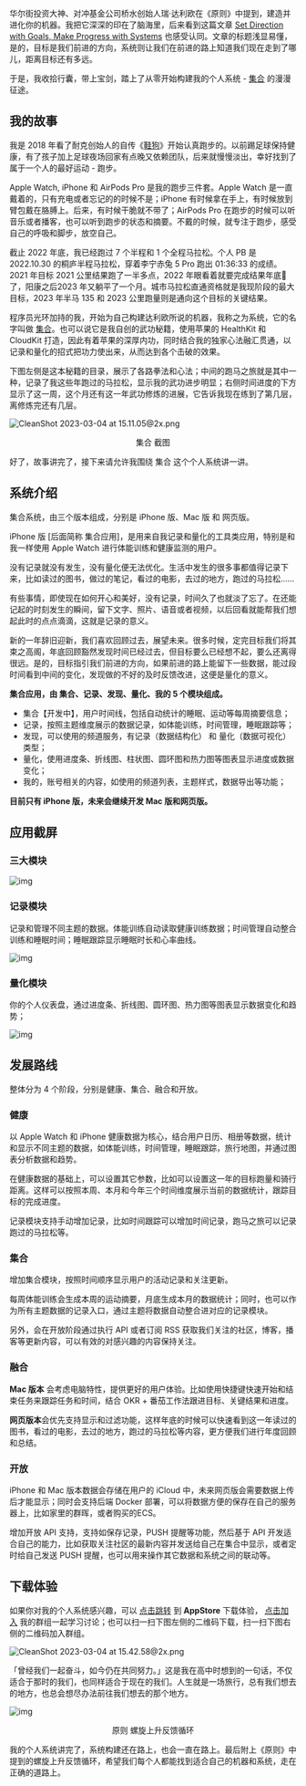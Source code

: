 
华尔街投资大神、对冲基金公司桥水创始人瑞·达利欧在《原则》中提到，建造并进化你的机器。我把它深深的印在了脑海里，后来看到这篇文章 [Set Direction with Goals, Make Progress with Systems](https://sspai.com/link?target=https%3A%2F%2Fashleyjanssen.com%2Fset-direction-with-goals-make-progress-with-systems%2F) 也感受认同。文章的标题浅显易懂，是的，目标是我们前进的方向，系统则让我们在前进的路上知道我们现在走到了哪儿，距离目标还有多远。

于是，我收拾行囊，带上宝剑，踏上了从零开始构建我的个人系统 - [集合](https://sspai.com/link?target=https%3A%2F%2Ft.cmcn.me%2Fapp) 的漫漫征途。

## 我的故事

我是 2018 年看了耐克创始人的自传《[鞋狗](https://book.douban.com/subject/26860776/)》开始认真跑步的。以前踢足球保持健康，有了孩子加上足球夜场回家有点晚又依赖团队，后来就慢慢淡出，幸好找到了属于一个人的最好运动 - 跑步。

Apple Watch, iPhone 和 AirPods Pro 是我的跑步三件套。Apple Watch 是一直戴着的，只有充电或者忘记的的时候不是；iPhone 有时候拿在手上，有时候放到臂包戴在胳膊上。后来，有时候干脆就不带了；AirPods Pro 在跑步的时候可以听音乐或者播客，也可以听到跑步的状态和摘要。不戴的时候，就专注于跑步，感受自己的呼吸和脚步，放空自己。

截止 2022 年底，我已经跑过 7 个半程和 1 个全程马拉松。个人 PB 是 2022.10.30 的桐庐半程马拉松，穿着李宁赤兔 5 Pro 跑出 01:36:33 的成绩。2021 年目标 2021 公里结果跑了一半多点，2022 年眼看着就要完成结果年底🐑了，阳康之后2023 年又躺平了一个月。城市马拉松直通资格就是我现阶段的最大目标，2023 年半马 135 和 2023 公里跑量则是通向这个目标的关键结果。

程序员光环加持的我，开始为自己构建达利欧所说的机器，我称之为系统，它的名字叫做 [集合](https://sspai.com/link?target=https%3A%2F%2Ft.cmcn.me%2Fapp)。也可以说它是我自创的武功秘籍，使用苹果的 HealthKit 和 CloudKit 打造，因此有着苹果的深厚内功，同时结合我的独家心法融汇贯通，以记录和量化的招式把功力使出来，从而达到各个击破的效果。

下图左侧是这本秘籍的目录，展示了各路拳法和心法；中间的跑马之旅就是其中一种，记录了我这些年跑过的马拉松，显示我的武功进步明显；右侧时间进度的下方显示了这一周，这个月还有这一年武功修炼的进展，它告诉我现在练到了第几层，离修炼完还有几层。

![CleanShot 2023-03-04 at 15.11.05@2x.png](https://cdn.sspai.com/2023/03/07/article/fc0b6acf5bb22f5471cc9835ba9cf790?imageView2/2/w/1120/q/90/interlace/1/ignore-error/1)<p style="text-align: center;">集合 截图</p>

好了，故事讲完了，接下来请允许我围绕 集合 这个个人系统讲一讲。

## 系统介绍

集合系统，由三个版本组成，分别是 iPhone 版、Mac 版 和 网页版。

iPhone 版 [后面简称 集合应用]，是用来自我记录和量化的工具类应用，特别是和我一样使用 Apple Watch 进行体能训练和健康监测的用户。

没有记录就没有发生，没有量化便无法优化。生活中发生的很多事都值得记录下来，比如读过的图书，做过的笔记，看过的电影，去过的地方，跑过的马拉松……

有些事情，即使现在如何开心和美好，没有记录，时间久了也就淡了忘了。在还能记起的时刻发生的瞬间，留下文字、照片、语音或者视频，以后回看就能帮我们想起此时的点点滴滴，这就是记录的意义。

新的一年辞旧迎新，我们喜欢回顾过去，展望未来。很多时候，定完目标我们将其束之高阁，年底回顾豁然发现时间已经过去，但目标要么已经想不起，要么还离得很远。是的，目标指引我们前进的方向，如果前进的路上能留下一些数据，能过段时间看到中间的变化，发现做的不好的及时反馈改进，这便是量化的意义。

**集合应用，由 集合、记录、发现、量化、我的 5 个模块组成。**

- 集合【开发中】，用户时间线，包括自动统计的睡眠、运动等每周摘要信息；
- 记录，按照主题维度展示的数据记录，如体能训练，时间管理，睡眠跟踪等；
- 发现，可以使用的频道服务，有记录（数据结构化） 和 量化（数据可视化）类型；
- 量化，使用进度条、折线图、柱状图、圆环图和热力图等图表显示进度或数据变化；
- 我的，账号相关的内容，如使用的频道列表，主题样式，数据导出等功能；

**目前只有 iPhone 版，未来会继续开发 Mac 版和网页版。**

## 应用截屏

### 三大模块

![img](https://cdn.sspai.com/2023/03/07/article/760fb7b43554e6e6634ec0e1b0849682?imageView2/2/w/1120/q/90/interlace/1/ignore-error/1)

### 记录模块

记录和管理不同主题的数据。体能训练自动读取健康训练数据；时间管理自动整合训练和睡眠时间；睡眠跟踪显示睡眠时长和心率曲线。

![img](https://cdn.sspai.com/2023/03/07/article/e0e01b133a57e5847b6da5d88e26e010?imageView2/2/w/1120/q/90/interlace/1/ignore-error/1)

### 量化模块

你的个人仪表盘，通过进度条、折线图、圆环图、热力图等图表显示数据变化和趋势；

![img](https://cdn.sspai.com/2023/03/07/article/23e4049434c49b6be700f97d061b2946?imageView2/2/w/1120/q/90/interlace/1/ignore-error/1)

## 发展路线

整体分为 4 个阶段，分别是健康、集合、融合和开放。

### 健康

以 Apple Watch 和 iPhone 健康数据为核心，结合用户日历、相册等数据，统计和显示不同主题的数据，如体能训练，时间管理，睡眠跟踪，旅行地图，并通过图表分析数据和趋势。

在健康数据的基础上，可以设置其它参数，比如可以设置这一年的目标跑量和骑行距离。这样可以按照本周、本月和今年三个时间维度展示当前的数据统计，跟踪目标的完成进度。

记录模块支持手动增加记录，比如时间跟踪可以增加时间记录，跑马之旅可以记录跑过的马拉松等。

### 集合

增加集合模块，按照时间顺序显示用户的活动记录和关注更新。

每周体能训练会生成本周的运动摘要，月底生成本月的数据统计；同时，也可以作为所有主题数据的记录入口，通过主题将数据自动整合进对应的记录模块。

另外，会在开放阶段通过执行 API 或者订阅 RSS 获取我们关注的社区，博客，播客等更新内容，可以有效的对感兴趣的内容保持关注。

### 融合

**Mac 版本** 会考虑电脑特性，提供更好的用户体验。比如使用快捷键快速开始和结束任务来跟踪任务和时间，结合 OKR + 番茄工作法跟进目标、关键结果和进度。

**网页版本**会优先支持显示和过滤功能，这样年底的时候可以快速看到这一年读过的图书，看过的电影，去过的地方，跑过的马拉松等内容，更方便我们进行年度回顾和总结。

### 开放

iPhone 和 Mac 版本数据会存储在用户的 iCloud 中，未来网页版会需要数据上传后才能显示；同时会支持后端 Docker 部署，可以将数据方便的保存在自己的服务器上，比如家里的群晖，或者购买的ECS。

增加开放 API 支持，支持如保存记录，PUSH 提醒等功能，然后基于 API 开发适合自己的能力，比如获取关注社区的最新内容并发送给自己在集合中显示，或者定时给自己发送 PUSH 提醒，也可以用来操作其它数据和系统之间的联动等。

## 下载体验

如果你对我的个人系统感兴趣，可以 [点击跳转](https://sspai.com/link?target=https%3A%2F%2Ft.cmcn.me%2Fapp) 到 **AppStore** 下载体验， [点击加入](https://sspai.com/link?target=https%3A%2F%2Ft.me%2Fqscircle) 我的群组一起学习讨论；也可以扫一扫下图左侧的二维码下载，扫一扫下图右侧的二维码加入群组。

![CleanShot 2023-03-04 at 15.42.58@2x.png](https://cdn.sspai.com/2023/03/07/article/87b6c0f24e6d2a953a169024059e235a?imageView2/2/w/1120/q/90/interlace/1/ignore-error/1)

「曾经我们一起奋斗，如今仍在共同努力。」这是我在高中时想到的一句话，不仅适合于那时的我们，也同样适合于现在的我们。人生就是一场旅行，总有我们想去的地方，也总会想尽办法前往我们想去的那个地方。

![img](https://cdn.sspai.com/2023/03/07/e6df090d6c3fcc50b4890a7edafecb67.png?imageView2/2/w/1120/q/90/interlace/1/ignore-error/1)<p style="text-align: center;">原则 螺旋上升反馈循环</p>

我的个人系统讲完了，系统构建还在路上，也会一直在路上。最后附上《原则》中提到的螺旋上升反馈循环，希望我们每个人都能找到适合自己的机器和系统，走在正确的道路上。